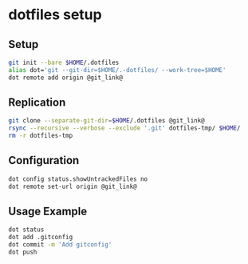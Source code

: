 # dotfiles setup 

## Setup
```sh
git init --bare $HOME/.dotfiles
alias dot='git --git-dir=$HOME/.-dotfiles/ --work-tree=$HOME'
dot remote add origin @git_link@
```

## Replication
```sh
git clone --separate-git-dir=$HOME/.dotfiles @git_link@
rsync --recursive --verbose --exclude '.git' dotfiles-tmp/ $HOME/
rm -r dotfiles-tmp
```

## Configuration
```sh
dot config status.showUntrackedFiles no
dot remote set-url origin @git_link@
```

## Usage Example
```sh
dot status
dot add .gitconfig
dot commit -m 'Add gitconfig'
dot push
```
